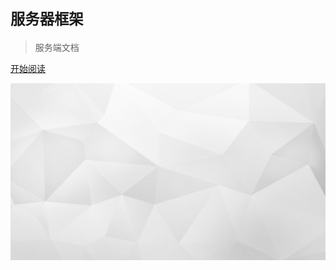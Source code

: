 <!--![logo](/images/jhqs_logo.png)-->

# <small>服务器框架</small>

> 服务端文档

[开始阅读](#服务器框架)

<!-- background image -->
![background](images/bg.jpg)